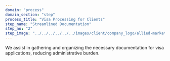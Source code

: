 ```yaml
---
domain: "process"
domain_section: "step"
process_title: "Visa Processing for Clients"
step_name: "Streamlined Documentation"
step_no: "2"
step_image: "../../../../../../images/client/company_logo/allied-marketing.png"
---
```


We assist in gathering and organizing the necessary documentation for visa applications, reducing administrative burden.
